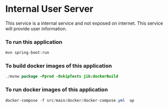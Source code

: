 # Internal User Server
This service is a internal service and not exposed on internet.
This service will provide user information.


### To run this application
```java
mvn spring-boot:run
```

### To build docker images of this application
```java
./mvnw package -Pprod -DskipTests jib:dockerBuild
```


### To run docker images of this application
```java
docker-compose -f src/main/docker/docker-compose.yml  up
```
